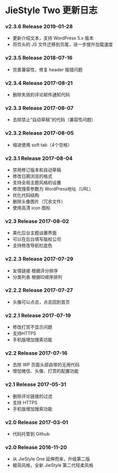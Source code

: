 # JieStyle Two 更新日志

### v2.3.6 Release 2019-01-28
* 更新介绍文本，支持 WordPress 5.x 版本
* 将页头的 JS 文件迁移到页尾，进一步提升加载速度

### v2.3.5 Release 2018-07-16
* 完善兼容性，修复 header 报错问题

### v2.3.4 Release 2017-08-21
* 删除失效的评论邮件通知代码

### v2.3.3 Release 2017-08-07
* 去除禁止“自动草稿”的代码（兼容性问题）

### v2.3.2 Release 2017-08-05
* 缩进使用 soft tab（4个空格）

### v2.3.1 Release 2017-08-04
* 禁用修订版本和自动草稿
* 修改日期浏览的格式
* 支持全局主题风格的设置
* 修改搜索参数为 WordPress地址（URL）
* 优化代码结构
* 删除头像图片（冗余文件）
* 使用高清 icon 图标

### v2.3 Release 2017-08-02
* 美化后台主题设置界面
* 可以在后台填写版权公司
* 支持修改导航栏底色

### v2.2.3 Release 2017-07-29
* 友情链接 根据评分排序
* 分类列表 根据ID顺序排列

### v2.2.2 Release 2017-07-27
* 头像可以点击，点击回到首页

### v2.2.1 Release 2017-07-19
* 修改打赏不显示问题
* 支持HTTPS
* 手机版增加搜索功能

### v2.2 Release 2017-07-16
* 去除 WP 页面头部自带的无用代码
* 增加微信、头像、打赏的配置功能

### v2.1 Release 2017-05-31
* 删除评论链接的过滤
* 支持 HTTPS
* 手机版增加搜索功能

### v2.0 Release 2017-03-01
* 代码托管到 Github

### v2.0 Release 2016-11-20
* 从 JieStyle One 延伸而来，升级第二版
* 极简风格，全新 JieStyle 第二代轻柔风格